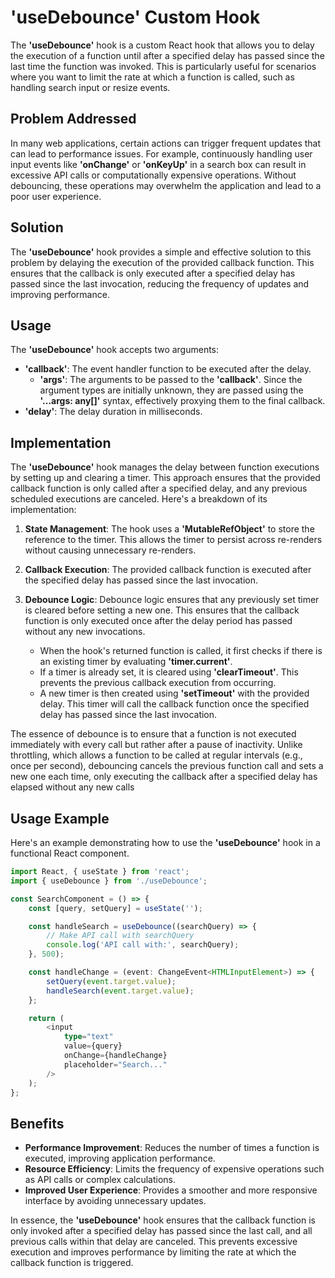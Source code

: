 # 'useDebounce' Custom Hook 
The **'useDebounce'** hook is a custom React hook that allows you to delay the execution of a function until after a specified delay has passed since the last time the function was invoked. This is particularly useful for scenarios where you want to limit the rate at which a function is called, such as handling search input or resize events.

## Problem Addressed
In many web applications, certain actions can trigger frequent updates that can lead to performance issues. For example, continuously handling user input events like **'onChange'** or **'onKeyUp'** in a search box can result in excessive API calls or computationally expensive operations. Without debouncing, these operations may overwhelm the application and lead to a poor user experience.


## Solution
The **'useDebounce'** hook provides a simple and effective solution to this problem by delaying the execution of the provided callback function. This ensures that the callback is only executed after a specified delay has passed since the last invocation, reducing the frequency of updates and improving performance.


## Usage
The **'useDebounce'**  hook accepts two arguments:
- **'callback'**: The event handler function to be executed after the delay.
    - **'args'**: The arguments to be passed to the **'callback'**. Since the argument types are initially unknown, they are passed using the **'...args: any[]'** syntax, effectively proxying them to the final callback.
- **'delay'**: The delay duration in milliseconds.


## Implementation
The **'useDebounce'** hook manages the delay between function executions by setting up and clearing a timer. This approach ensures that the provided callback function is only called after a specified delay, and any previous scheduled executions are canceled. Here's a breakdown of its implementation:

1. **State Management**: The hook uses a **'MutableRefObject'** to store the reference to the timer. This allows the timer to persist across re-renders without causing unnecessary re-renders.

2. **Callback Execution**: The provided callback function is executed after the specified delay has passed since the last invocation.

3. **Debounce Logic**: Debounce logic ensures that any previously set timer is cleared before setting a new one. This ensures that the callback function is only executed once after the delay period has passed without any new invocations.
   - When the hook's returned function is called, it first checks if there is an existing timer by evaluating **'timer.current'**.
   - If a timer is already set, it is cleared using **'clearTimeout'**. This prevents the previous callback execution from occurring.
   - A new timer is then created using **'setTimeout'** with the provided delay. This timer will call the callback function once the specified delay has passed since the last invocation.

The essence of debounce is to ensure that a function is not executed immediately with every call but rather after a pause of inactivity. Unlike throttling, which allows a function to be called at regular intervals (e.g., once per second), debouncing cancels the previous function call and sets a new one each time, only executing the callback after a specified delay has elapsed without any new calls

## Usage Example
Here's an example demonstrating how to use the **'useDebounce'** hook in a functional React component.
```typescript
import React, { useState } from 'react';
import { useDebounce } from './useDebounce';

const SearchComponent = () => {
    const [query, setQuery] = useState('');

    const handleSearch = useDebounce((searchQuery) => {
        // Make API call with searchQuery
        console.log('API call with:', searchQuery);
    }, 500);

    const handleChange = (event: ChangeEvent<HTMLInputElement>) => {
        setQuery(event.target.value);
        handleSearch(event.target.value);
    };

    return (
        <input 
            type="text" 
            value={query} 
            onChange={handleChange} 
            placeholder="Search..." 
        />
    );
};
```


## Benefits
- **Performance Improvement**: Reduces the number of times a function is executed, improving application performance.
- **Resource Efficiency**: Limits the frequency of expensive operations such as API calls or complex calculations.
- **Improved User Experience**: Provides a smoother and more responsive interface by avoiding unnecessary updates.


In essence, the  **'useDebounce'**  hook ensures that the callback function is only invoked after a specified delay has passed since the last call, and all previous calls within that delay are canceled. This prevents excessive execution and improves performance by limiting the rate at which the callback function is triggered.
